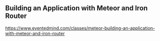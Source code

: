 ## Building an Application with Meteor and Iron Router
https://www.eventedmind.com/classes/meteor-building-an-application-with-meteor-and-iron-router
